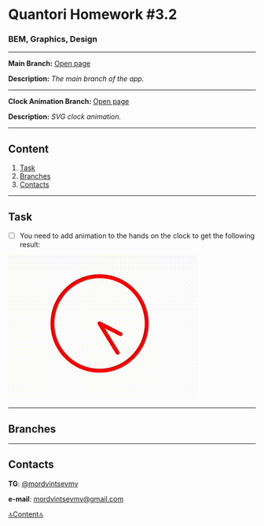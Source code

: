 # Quantori Homework #3.2

### BEM, Graphics, Design

---

**Main Branch:** <a href="https://mordvintsevmv.github.io/quantori_homework_3_2" target="_blank">Open page</a>

**Description:** *The main branch of the app.*

---

**Clock Animation Branch:** <a href="https://quantori-hw3-2-feature-animation.netlify.app" target="_blank">Open page</a>

**Description:** *SVG clock animation.*

---

## <a name="content">Content</a>

1. [Task](#Task)
2. [Branches](#branches)
3. [Contacts](#contacts)

---

## <a name="Task">Task</a>

- [ ] You need to add animation to the hands on the clock to get the following result:

![task animation](readme-img/task-animation.gif)

---

## <a name="branches">Branches</a>

---

## <a name="contacts">Contacts</a>

**TG**: [@mordvintsevmv](https://t.me/mordvintsevmv)

**e-mail**: mordvintsevmv@gmail.com


[🔝Content🔝](#content)

